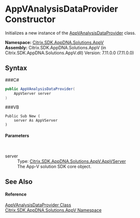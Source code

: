 # AppVAnalysisDataProvider Constructor 
 

Initializes a new instance of the <a href="T_Citrix_SDK_AppDNA_Solutions_AppV_AppVAnalysisDataProvider">AppVAnalysisDataProvider</a> class.

**Namespace:**&nbsp;<a href="N_Citrix_SDK_AppDNA_Solutions_AppV">Citrix.SDK.AppDNA.Solutions.AppV</a><br />**Assembly:**&nbsp;Citrix.SDK.AppDNA.Solutions.AppV (in Citrix.SDK.AppDNA.Solutions.AppV.dll) Version: 7.11.0.0 (7.11.0.0)

## Syntax

###C#
```csharp
public AppVAnalysisDataProvider(
	AppVServer server
)
```

###VB
```vbnet
Public Sub New ( 
	server As AppVServer
)
```


#### Parameters
&nbsp;<dl><dt>server</dt><dd>Type: <a href="T_Citrix_SDK_AppDNA_Solutions_AppV_AppVServer">Citrix.SDK.AppDNA.Solutions.AppV.AppVServer</a><br />The App-V solution SDK core object.</dd></dl>

## See Also


#### Reference
<a href="T_Citrix_SDK_AppDNA_Solutions_AppV_AppVAnalysisDataProvider">AppVAnalysisDataProvider Class</a><br /><a href="N_Citrix_SDK_AppDNA_Solutions_AppV">Citrix.SDK.AppDNA.Solutions.AppV Namespace</a><br />